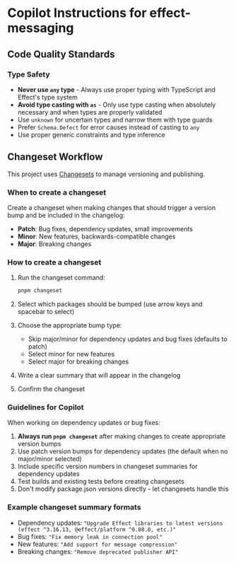 # Copilot Instructions for effect-messaging

## Code Quality Standards

### Type Safety
- **Never use `any` type** - Always use proper typing with TypeScript and Effect's type system
- **Avoid type casting with `as`** - Only use type casting when absolutely necessary and when types are properly validated
- Use `unknown` for uncertain types and narrow them with type guards
- Prefer `Schema.Defect` for error causes instead of casting to `any`
- Use proper generic constraints and type inference

## Changeset Workflow

This project uses [Changesets](https://github.com/changesets/changesets) to manage versioning and publishing.

### When to create a changeset

Create a changeset when making changes that should trigger a version bump and be included in the changelog:

- **Patch**: Bug fixes, dependency updates, small improvements
- **Minor**: New features, backwards-compatible changes
- **Major**: Breaking changes

### How to create a changeset

1. Run the changeset command:
   ```bash
   pnpm changeset
   ```

2. Select which packages should be bumped (use arrow keys and spacebar to select)

3. Choose the appropriate bump type:
   - Skip major/minor for dependency updates and bug fixes (defaults to patch)
   - Select minor for new features
   - Select major for breaking changes

4. Write a clear summary that will appear in the changelog

5. Confirm the changeset

### Guidelines for Copilot

When working on dependency updates or bug fixes:

1. **Always run `pnpm changeset`** after making changes to create appropriate version bumps
2. Use patch version bumps for dependency updates (the default when no major/minor selected)
3. Include specific version numbers in changeset summaries for dependency updates
4. Test builds and existing tests before creating changesets
5. Don't modify package.json versions directly - let changesets handle this

### Example changeset summary formats

- Dependency updates: `"Upgrade Effect libraries to latest versions (effect ^3.16.13, @effect/platform ^0.88.0, etc.)"`
- Bug fixes: `"Fix memory leak in connection pool"`
- New features: `"Add support for message compression"`
- Breaking changes: `"Remove deprecated publisher API"`